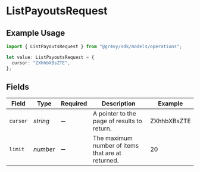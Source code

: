 # ListPayoutsRequest

## Example Usage

```typescript
import { ListPayoutsRequest } from "@gr4vy/sdk/models/operations";

let value: ListPayoutsRequest = {
  cursor: "ZXhhbXBsZTE",
};
```

## Fields

| Field                                             | Type                                              | Required                                          | Description                                       | Example                                           |
| ------------------------------------------------- | ------------------------------------------------- | ------------------------------------------------- | ------------------------------------------------- | ------------------------------------------------- |
| `cursor`                                          | *string*                                          | :heavy_minus_sign:                                | A pointer to the page of results to return.       | ZXhhbXBsZTE                                       |
| `limit`                                           | *number*                                          | :heavy_minus_sign:                                | The maximum number of items that are at returned. | 20                                                |